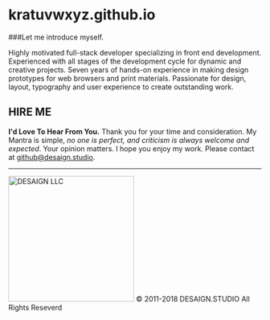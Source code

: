 # kratuvwxyz.github.io

###Let me introduce myself.

Highly motivated full-stack developer specializing in front end development. Experienced with all stages of the development cycle for dynamic and creative projects. Seven years of hands-on experience in making design prototypes for web browsers and print materials. Passionate for design, layout, typography and user experience to create outstanding work.

## HIRE ME

**I'd Love To Hear From You.**
Thank you for your time and consideration. My Mantra is simple, *no one is perfect, and criticism is always welcome and expected*. Your opinion matters. I hope you enjoy my work. Please contact at <a href="mailto:github@desaign.studio?Subject=Message from Github">github@desaign.studio</a>.

<hr/>

<img src="https://kratuvwxyz.github.io/assets/images/footer/DESAIGNLLC.svg" alt="DESAIGN LLC" width="250px"/> &copy; 2011-2018 <a href="http://desaign.studio" target="_blank" style="text-decoration:none;">DESAIGN.STUDIO</a> All Rights Reseverd



